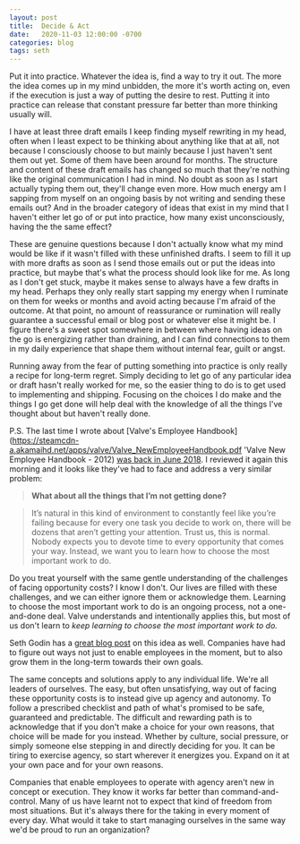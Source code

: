 ```yaml
---
layout: post
title:  Decide & Act
date:   2020-11-03 12:00:00 -0700
categories: blog
tags: seth
---
```


Put it into practice. Whatever the idea is, find a way to try it out. The more the idea comes up in my mind unbidden, the more it's worth acting on, even if the execution is just a way of putting the desire to rest. Putting it into practice can release that constant pressure far better than more thinking usually will.

I have at least three draft emails I keep finding myself rewriting in my head, often when I least expect to be thinking about anything like that at all, not because I consciously choose to but mainly because I just haven't sent them out yet. Some of them have been around for months. The structure and content of these draft emails has changed so much that they're nothing like the original communication I had in mind. No doubt as soon as I start actually typing them out, they'll change even more. How much energy am I sapping from myself on an ongoing basis by not writing and sending these emails out? And in the broader category of ideas that exist in my mind that I haven't either let go of or put into practice, how many exist unconsciously, having the the same effect?

These are genuine questions because I don't actually know what my mind would be like if it wasn't filled with these unfinished drafts. I seem to fill it up with more drafts as soon as I send those emails out or put the ideas into practice, but maybe that's what the process should look like for me. As long as I don't get stuck, maybe it makes sense to always have a few drafts in my head. Perhaps they only really start sapping my energy when I ruminate on them for weeks or months and avoid acting because I'm afraid of the outcome. At that point, no amount of reassurance or rumination will really guarantee a successful email or blog post or whatever else it might be. I figure there's a sweet spot somewhere in between where having ideas on the go is energizing rather than draining, and I can find connections to them in my daily experience that shape them without internal fear, guilt or angst. 

Running away from the fear of putting something into practice is only really a recipe for long-term regret. Simply deciding to let go of any particular idea or draft hasn't really worked for me, so the easier thing to do is to get used to implementing and shipping. Focusing on the choices I do make and the things I go get done will help deal with the knowledge of all the things I've thought about but haven't really done.  

P.S. The last time I wrote about [Valve's Employee Handbook](https://steamcdn-a.akamaihd.net/apps/valve/Valve_NewEmployeeHandbook.pdf 'Valve New Employee Handbook - 2012) [was back in June 2018](http://culturepen.com/blog/post/2018/06/24/Err.html "Culturepen - Err"). I reviewed it again this morning and it looks like they've had to face and address a very similar problem:

> **What about all the things that I’m not getting done?**

> It’s natural in this kind of environment to constantly feel like you’re failing because for every one task you decide to work on, there will be dozens that aren’t getting your attention. Trust us, this is normal. Nobody expects you to devote time to every opportunity that comes your way. Instead, we want you to learn how to choose the most important work to do.

Do you treat yourself with the same gentle understanding of the challenges of facing opportunity costs? I know I don't. Our lives are filled with these challenges, and we can either ignore them or acknowledge them. Learning to choose the most important work to do is an ongoing process, not a one-and-done deal. Valve understands and intentionally applies this, but most of us don't learn to *keep learning to choose the most important work to do.* 

Seth Godin has a [great blog post](https://seths.blog/2010/12/the-worlds-worst-boss/) on this idea as well. Companies have had to figure out ways not just to enable employees in the moment, but to also grow them in the long-term towards their own goals. 

The same concepts and solutions apply to any individual life. We're all leaders of ourselves. The easy, but often unsatisfying, way out of facing these opportunity costs is to instead give up agency and autonomy. To follow a prescribed checklist and path of what's promised to be safe, guaranteed and predictable. The difficult and rewarding path is to acknowledge that if you don't make a choice for your own reasons, that choice will be made for you instead. Whether by culture, social pressure, or simply someone else stepping in and directly deciding for you. It can be tiring to exercise agency, so start wherever it energizes you. Expand on it at your own pace and for your own reasons.

Companies that enable employees to operate with agency aren't new in concept or execution. They know it works far better than command-and-control. Many of us have learnt not to expect that kind of freedom from most situations. But it's always there for the taking in every moment of every day. What would it take to start managing ourselves in the same way we'd be proud to run an organization? 





















